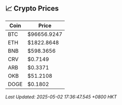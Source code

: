 ## 📈 Crypto Prices

| Coin | Price |
| ---- | ----- |
| BTC | $96656.9247 |
| ETH | $1822.8648 |
| BNB | $598.3656 |
| CRV | $0.7149 |
| ARB | $0.3371 |
| OKB | $51.2108 |
| DOGE | $0.1802 |

_Last Updated: 2025-05-02 17:36:47.545 +0800 HKT_
